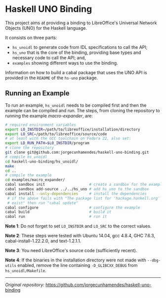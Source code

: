 # Haskell UNO Binding

This project aims at providing a binding to LibreOffice's Universal Network
Objects (UNO) for the Haskell language.

It consists on three parts:

   - `hs_unoidl` to generate code from IDL specifications to call the API;
   - `hs_uno` that is the core of the binding, providing base types and
     necessary code to call the API; and,
   - `examples` showing different ways to use the binding.

Information on how to build a cabal package that uses the UNO API is provided
in the `README` of the `hs-uno` package.

## Running an Example

To run an example, `hs_unoidl` needs to be compiled first and then the example
can be compiled and run. The steps, from cloning the repository to running the
example *macro-expander*, are:

```bash
# required environment variables
export LO_INSTDIR=/path/to/libreoffice/installation/directory
export LO_SRC=/path/to/libreoffice/source/code
# at least with the GCC toolchain on Fedora 22, also set:
export LD_RUN_PATH=$LO_INSTDIR/program
# clone the repository
git clone git@github.com:jorgecunhamendes/haskell-uno-binding.git
# compile hs_unoidl
cd haskell-uno-binding/hs_unoidl/
make
cd ..
# compile the example
cd examples/macro_expander/
cabal sandbox init                    # create a sandbox for the example's dependencies
cabal sandbox add-source ../../hs_uno # add hs_uno to the sandbox
cabal install --only-dependencies     # install the dependencies
 # if the above fails with "The package list for 'hackage.haskell.org' does not
 # exist" then run "cabal update"
cabal configure                       # configure the example
cabal build                           # build it
cabal run                             # run it
```

**Note 1**: Do not forget to set `LO_INSTDIR` and `LO_SRC` to the correct
values.

**Note 2**: These steps were tested with Ubuntu 14.04, gcc 4.8.4, GHC 7.6.3,
cabal-install-1.22.2.0, and text-1.2.1.1.

**Note 3**: You need LibreOffice's source code (sufficiently recent).

**Note 4**: If the binaries in the installation directory were not made with
`--dbg-utils` enabled, remove the line containing `-D_GLIBCXX_DEBUG` from
`hs_unoidl/Makefile`.

---

*Original repository:* https://github.com/jorgecunhamendes/haskell-uno-binding
